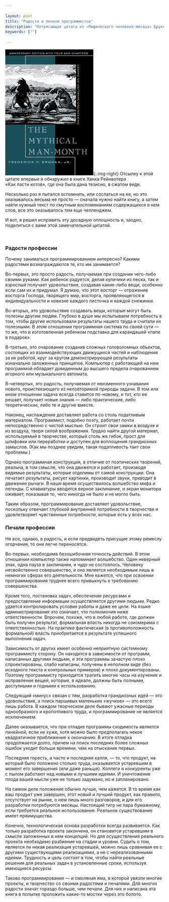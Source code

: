 ```yaml
---

layout: post
title: "Радости и печали программистов"
description: "Потрясающая цитата из «Мифического человеко-месяца» Брукса"
keywords: [""]

---
```


![Мифический человеко-месяц](/assets/articles-assets/brooks-cover.jpg){:.img-right}
Отсылку к этой цитате впервые я обнаружил в книге Ханка Рейнвотера «Как пасти котов»,
где она была дана тезисно, в сжатом виде. 

Несколько раз я пытался вспомнить, или сослаться на ее, но это оказывалось весьма
не просто — сначала нужно найти книгу, а затем найти нужный текст по смутным воспоминаниям
содержащихся в нем слов, все это оказывалось тем еще челленджем.

И вот, я решил исправить эту досадную оплошность и, заодно, поделиться с вами
этой замечательной цитатой.

<div class="clearfix"></div>
<br>

>
### Радости профессии
>
Почему заниматься программированием интересно? Какими радостями вознаграждаются
те, кто им занимается?
>
Во-первых, это просто радость, получаемая при создании чего-либо своими руками.
Как ребенок радуется, делая куличики из песка, так и взрослый получает
удовольствие, создавая какие-либо вещи, особенно если сам их и придумал.
Я думаю, что этот восторг — отражение восторга Господа, творящего мир, восторга,
проявляющегося в индивидуальности и новизне каждого листочка и каждой снежинки.
>
Во-вторых, это удовольствие создавать вещи, которые могут быть полезны другим
людям. Глубоко в душе мы испытываем потребность в том, чтобы другие использовали
результаты нашего труда и считали их полезными. В этом отношении программная
система по своей сути — то же, что и изготовленная ребенком подставка для
карандашей «папе в подарок».
>
В-третьих, это очарование создания сложных головоломных объектов, состоящих из
взаимодействующих движущихся частей и наблюдения за их работой, круг за кругом
демонстрирующей результаты изначально заложенных принципов. Компьютер с работающей
на нем программой обладает доведенным до высшего предела очарованием игорного
или музыкального автомата.
>
В-четвертых, это радость, получаемая от неизменного узнавания нового,
проистекающего из неповторимой природы задачи. В том или ином отношении задача
всегда ставится по-новому, и тот, кто ее решает, получает новые знания — либо
практические, либо теоретические, либо те и другие вместе.
>
Наконец, наслаждение доставляет работа со столь податливым материалом.
Программист, подобно поэту, работает почти непосредственно с чистой мыслью.
Он строит свои замки в воздухе и из воздуха, творя силой воображения. Трудно
найти другой материал, используемый в творчестве, который столь же гибок, прост
для шлифовки или переработки и доступен для воплощения грандиозных замыслов.
(Как мы позднее увидим, такая податливость таит свои проблемы.)
>
Однако программная конструкция, в отличие от поэтических творений, реальна,
в том смысле, что она движется и работает, производя видимые результаты, которые
отделимы от самой конструкции. Она печатает результаты, рисует картинки,
производит звуки, приводит в движение рычаги. В наше время осуществилось
волшебство мифа и легенды. С клавиатуры вводится верное заклинание, и экран
монитора оживает, показывая то, чего никогда не было и не могло быть.
>
Таким образом, программирование доставляет удовольствие, поскольку отвечает
глубокой внутренней потребности в творчестве и удовлетворяет чувственные
потребности, которые есть у всех нас.
>
### Печали профессии
>
Не все, однако, в радость, и если предвидеть присущие этому ремеслу огорчения,
то они легче переносятся.
>
Во-первых, необходима безошибочная точность действий. В этом отношении компьютер
также напоминает волшебство. Один неверный знак, одна пауза в заклинании, и чудо
не состоялось. Человеку несвойственно совершенство, и оно является необходимым
лишь в немногих сферах его деятельности. Мне кажется, что при освоении
программирования труднее всего привыкнуть к требованию совершенства.
>
Кроме того, постановка задач, обеспечение ресурсами и предоставление информации
осуществляется другими людьми. Редко удается контролировать условия работы и
даже ее цели. На языке администрирования это означает, что полномочия ниже
ответственности. Впрочем, похоже, что в любой работе, где должен быть получен
результат, формальная власть никогда не соизмерима с ответственностью.
На практике фактическая (в противоположность формальной) власть приобретается
в результате успешного выполнения задач.
>
Зависимость от других имеет особенно неприятную системному программисту сторону.
Он находится в зависимости от программ, написанных другими людьми, и эти
программы зачастую плохо спроектированы, слабо написаны, получены в неполном
виде (без исходного текста и контрольных примеров) и плохо документированы.
Поэтому программисту приходится тратить многие часы на изучение и исправление
вещей, которые, в идеале, должны быть полными, доступными и годными к использованию.
>
Следующий «минус» связан с тем, разработка грандиозных идей — это удовольствие,
а поиск паршивых маленьких «жучков» — это всего лишь работа. В каждом творческом
деле бывают ужасные периоды однообразного и кропотливого труда, и программирование
не является исключением.
>
Далее оказывается, что при отладке программы сходимость является линейной, если
не хуже, хотя можно было предполагать некое квадратичное приближение к окончанию.
В итоге отладка продолжается долго, причем на поиск последних более сложных
ошибок уходит больше времени, чем на отыскание первых.
>
Последняя горесть, а часто и последняя капля, — то, что продукт, на который
было положено столько труда, оказывается устаревшим в момент его завершения
(или даже раньше). Коллеги и конкуренты уже с пылом работают над новыми и
лучшими идеями. И уничтожение плода вашей мысли уже не только задумано, но и
запланировано.
>
На самом деле положение обычно лучше, чем кажется. В то время как ваш продукт
уже завершен, этот новый и лучший продукт, как правило, отсутствует на рынке,
о нем лишь много разговоров, и для его разработки потребуются месяцы. Настоящий
тигр не пара бумажному, если требуется реальное использование. Реальное
существование имеет преимущества.
>
Конечно, технологическая основа разработки всегда развивается. Как только
разработка проекта закончена, он становится устаревшим в смысле заложенных
в нем концепций. Но для осуществления реального проекта необходимо разбиение
на стадии и уровни. Судить о том, является ли некая реализация устаревшей,
можно лишь сравнивая ее с другими существующими реализациями, а не
с нереализованными идеями. Трудность и цель состоят в том, чтобы найти реальные
решения для реальных задач в установленные сроки, используя имеющиеся ресурсы.
>
Таково программирование — и смоляная яма, в которой увязли многие проекты, и
творчество со своими радостями и печалями. Для многих радости значат гораздо
больше, чем печали. Для них и написана эта книга в попытке проложить какие-то
мостки через это болото.
